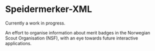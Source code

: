 # Speidermerker-XML

Currently a work in progress.

An effort to organise information about merit badges in the Norwegian Scout Organisation (NSF), with an eye towards future interactive applications.

